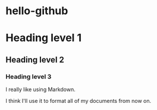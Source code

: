 # hello-github

# Heading level 1

## Heading level 2

### Heading level 3

I really like using Markdown.

I think I'll use it to format all of my documents from now on.

